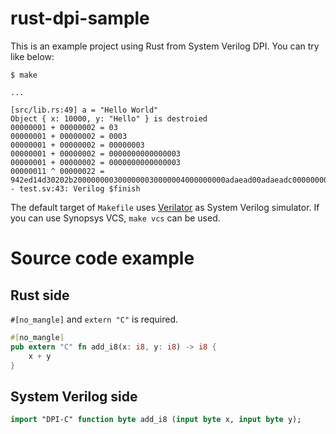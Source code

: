 # rust-dpi-sample

This is an example project using Rust from System Verilog DPI.
You can try like below:

```console
$ make

...

[src/lib.rs:49] a = "Hello World"
Object { x: 10000, y: "Hello" } is destroied
00000001 + 00000002 = 03
00000001 + 00000002 = 0003
00000001 + 00000002 = 00000003
00000001 + 00000002 = 0000000000000003
00000001 + 00000002 = 0000000000000003
00000011 ^ 00000022 = 942ed14d30202b2000000003000000030000004000000000adaead00adaeadc00000000000000000000000000000000000000000000000000000000000000033
- test.sv:43: Verilog $finish
```

The default target of `Makefile` uses [Verilator](https://www.veripool.org/wiki/verilator) as System Verilog simulator.
If you can use Synopsys VCS, `make vcs` can be used.


# Source code example

## Rust side

`#[no_mangle]` and `extern "C"` is required.

```rust
#[no_mangle]
pub extern "C" fn add_i8(x: i8, y: i8) -> i8 {
    x + y
}
```

## System Verilog side

```systemverilog
import "DPI-C" function byte add_i8 (input byte x, input byte y);
```
